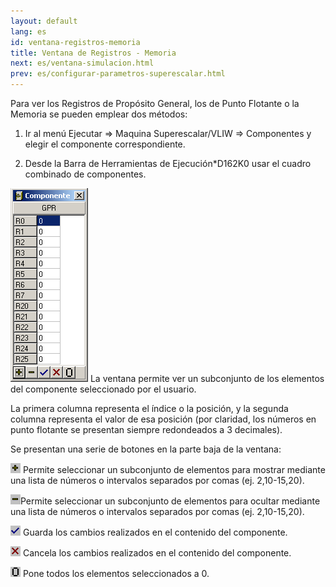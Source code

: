 ```yaml
---
layout: default
lang: es
id: ventana-registros-memoria
title: Ventana de Registros - Memoria
next: es/ventana-simulacion.html
prev: es/configurar-parametros-superescalar.html
---
```



Para ver los Registros de Propósito General, los de Punto Flotante o la Memoria se pueden emplear dos métodos:

1. Ir al menú Ejecutar => Maquina Superescalar/VLIW => Componentes y elegir el componente correspondiente.

2. Desde la Barra de Herramientas de Ejecución*D162K0 usar el cuadro combinado de componentes.


![Ventana registro](imgs/bm19.png)
La ventana permite ver un subconjunto de los elementos del componente seleccionado por el usuario.

La primera columna representa el índice o la posición, y la segunda columna representa el valor de esa posición (por claridad, los números en punto flotante se presentan siempre redondeados a 3 decimales).

Se presentan una serie de botones en la parte baja de la ventana:

![Ventana registro](imgs/bm20_result.png) Permite seleccionar un subconjunto de elementos para mostrar mediante una lista de números o intervalos separados por comas (ej. 2,10-15,20).

![Ventana registro](imgs/bm21_result.png)Permite seleccionar un subconjunto de elementos para ocultar mediante una lista de números o intervalos separados por comas (ej. 2,10-15,20).

![Ventana registro](imgs/bm22_result.png) Guarda los cambios realizados en el contenido del componente.

![Ventana registro](imgs/bm23_result.png) Cancela los cambios realizados en el contenido del componente.

![Ventana registro](imgs/bm24_result.png) Pone todos los elementos seleccionados a 0.
